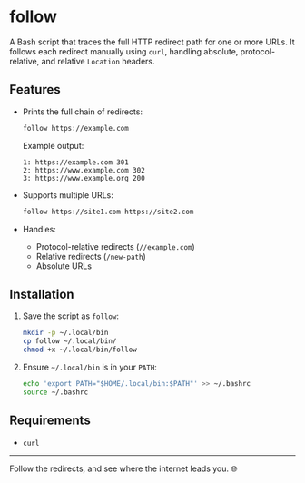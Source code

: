 # follow

A Bash script that traces the full HTTP redirect path for one or more URLs. It follows each redirect manually using `curl`, handling absolute, protocol-relative, and relative `Location` headers.

## Features

- Prints the full chain of redirects:
  ```bash
  follow https://example.com
  ```

  Example output:
  ```
  1: https://example.com 301
  2: https://www.example.com 302
  3: https://www.example.org 200
  ```

- Supports multiple URLs:
  ```bash
  follow https://site1.com https://site2.com
  ```

- Handles:
  - Protocol-relative redirects (`//example.com`)
  - Relative redirects (`/new-path`)
  - Absolute URLs

## Installation

1. Save the script as `follow`:

   ```bash
   mkdir -p ~/.local/bin
   cp follow ~/.local/bin/
   chmod +x ~/.local/bin/follow
   ```

2. Ensure `~/.local/bin` is in your `PATH`:

   ```bash
   echo 'export PATH="$HOME/.local/bin:$PATH"' >> ~/.bashrc
   source ~/.bashrc
   ```

## Requirements

- `curl`

---

Follow the redirects, and see where the internet leads you. 🌐

